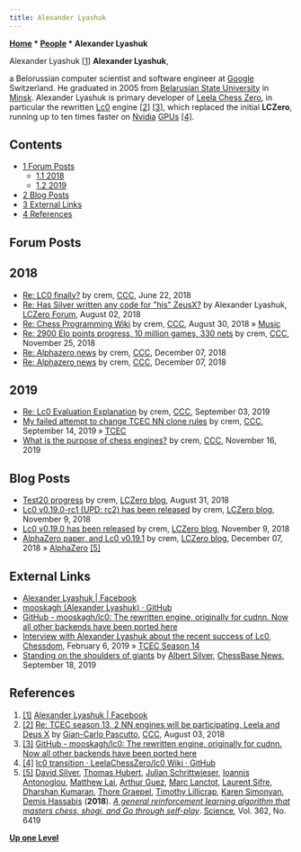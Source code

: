 ```yaml
---
title: Alexander Lyashuk
---
```

**[Home](Home "Home") * [People](People "People") * Alexander Lyashuk**

[](https://www.facebook.com/alexander.lyashuk) Alexander Lyashuk <a id="cite-note-1" href="#cite-ref-1">[1]</a>
**Alexander Lyashuk**,

a Belorussian computer scientist and software engineer at [Google](index.php?title=Google&action=edit&redlink=1 "Google (page does not exist)") Switzerland. He graduated in 2005 from [Belarusian State University](https://en.wikipedia.org/wiki/Belarusian_State_University) in [Minsk](https://en.wikipedia.org/wiki/Minsk).
Alexander Lyashuk is primary developer of [Leela Chess Zero](Leela_Chess_Zero "Leela Chess Zero"), in particular the rewritten [Lc0](Leela_Chess_Zero#Lc0 "Leela Chess Zero") engine
<a id="cite-note-2" href="#cite-ref-2">[2]</a>
<a id="cite-note-3" href="#cite-ref-3">[3]</a>, which replaced the initial **LCZero**, running up to ten times faster on [Nvidia](Nvidia "Nvidia") [GPUs](GPU "GPU") <a id="cite-note-4" href="#cite-ref-4">[4]</a>.

## Contents

- [1 Forum Posts](#forum-posts)
  - [1.1 2018](#2018)
  - [1.2 2019](#2019)
- [2 Blog Posts](#blog-posts)
- [3 External Links](#external-links)
- [4 References](#references)

## Forum Posts

## 2018

- [Re: LC0 finally?](http://www.talkchess.com/forum3/viewtopic.php?f=2&t=67779&start=8) by crem, [CCC](CCC "CCC"), June 22, 2018
- [Re: Has Silver written any code for "his" ZeusX?](https://groups.google.com/d/msg/lczero/vGdNYW-Ou58/-icwb0pjDAAJ) by Alexander Lyashuk, [LCZero Forum](Computer_Chess_Forums "Computer Chess Forums"), August 02, 2018
- [Re: Chess Programming Wiki](http://www.talkchess.com/forum3/viewtopic.php?f=2&t=67943&start=8) by crem, [CCC](CCC "CCC"), August 30, 2018 » [Music](Category:Music "Category:Music")
- [Re: 2900 Elo points progress, 10 million games, 330 nets](http://www.talkchess.com/forum3/viewtopic.php?f=2&t=69045&start=8) by crem, [CCC](CCC "CCC"), November 25, 2018
- [Re: Alphazero news](http://www.talkchess.com/forum3/viewtopic.php?f=2&t=69175&start=63) by crem, [CCC](CCC "CCC"), December 07, 2018
- [Re: Alphazero news](http://www.talkchess.com/forum3/viewtopic.php?f=2&t=69175&start=66) by crem, [CCC](CCC "CCC"), December 07, 2018

## 2019

- [Re: Lc0 Evaluation Explanation](http://www.talkchess.com/forum3/viewtopic.php?f=2&t=71686&start=14) by crem, [CCC](CCC "CCC"), September 03, 2019
- [My failed attempt to change TCEC NN clone rules](http://www.talkchess.com/forum3/viewtopic.php?f=2&t=71822) by crem, [CCC](CCC "CCC"), September 14, 2019 » [TCEC](TCEC "TCEC")
- [What is the purpose of chess engines?](http://www.talkchess.com/forum3/viewtopic.php?f=2&t=72340) by crem, [CCC](CCC "CCC"), November 16, 2019

## Blog Posts

- [Test20 progress](http://blog.lczero.org/2018/08/test20-progress.html) by crem, [LCZero blog](Leela_Chess_Zero "Leela Chess Zero"), August 31, 2018
- [Lc0 v0.19.0-rc1 (UPD: rc2) has been released](http://blog.lczero.org/2018/11/lc0-v0190-rc1-has-been-released.html) by crem, [LCZero blog](Leela_Chess_Zero "Leela Chess Zero"), November 9, 2018
- [Lc0 v0.19.0 has been released](http://blog.lczero.org/2018/11/lc0-v0190-has-been-released.html) by crem, [LCZero blog](Leela_Chess_Zero "Leela Chess Zero"), November 9, 2018
- [AlphaZero paper, and Lc0 v0.19.1](http://blog.lczero.org/2018/12/alphazero-paper-and-lc0-v0191.html) by crem, [LCZero blog](Leela_Chess_Zero "Leela Chess Zero"), December 07, 2018 » [AlphaZero](AlphaZero "AlphaZero") <a id="cite-note-5" href="#cite-ref-5">[5]</a>

## External Links

- [Alexander Lyashuk | Facebook](https://www.facebook.com/alexander.lyashuk)
- [mooskagh (Alexander Lyashuk) · GitHub](https://github.com/mooskagh)
- [GitHub - mooskagh/lc0: The rewritten engine, originally for cudnn. Now all other backends have been ported here](https://github.com/mooskagh/lc0)
- [Interview with Alexander Lyashuk about the recent success of Lc0](http://www.chessdom.com/interview-with-alexander-lyashuk-about-the-recent-success-of-lc0/), [Chessdom](index.php?title=Chessdom&action=edit&redlink=1 "Chessdom (page does not exist)"), February 6, 2019 » [TCEC Season 14](TCEC_Season_14 "TCEC Season 14")
- [Standing on the shoulders of giants](https://en.chessbase.com/post/standing-on-the-shoulders-of-giants) by [Albert Silver](Albert_Silver "Albert Silver"), [ChessBase News](ChessBase "ChessBase"), September 18, 2019

## References

1. <a id="cite-ref-1" href="#cite-note-1">[1]</a> [Alexander Lyashuk | Facebook](https://www.facebook.com/alexander.lyashuk)
1. <a id="cite-ref-2" href="#cite-note-2">[2]</a> [Re: TCEC season 13, 2 NN engines will be participating, Leela and Deus X](http://www.talkchess.com/forum3/viewtopic.php?f=2&t=68094&start=91) by [Gian-Carlo Pascutto](Gian-Carlo_Pascutto "Gian-Carlo Pascutto"), [CCC](CCC "CCC"), August 03, 2018
1. <a id="cite-ref-3" href="#cite-note-3">[3]</a> [GitHub - mooskagh/lc0: The rewritten engine, originally for cudnn. Now all other backends have been ported here](https://github.com/mooskagh/lc0)
1. <a id="cite-ref-4" href="#cite-note-4">[4]</a> [lc0 transition · LeelaChessZero/lc0 Wiki · GitHub](https://github.com/LeelaChessZero/lc0/wiki/lc0-transition)
1. <a id="cite-ref-5" href="#cite-note-5">[5]</a> [David Silver](David_Silver "David Silver"), [Thomas Hubert](Thomas_Hubert "Thomas Hubert"), [Julian Schrittwieser](Julian_Schrittwieser "Julian Schrittwieser"), [Ioannis Antonoglou](Ioannis_Antonoglou "Ioannis Antonoglou"), [Matthew Lai](Matthew_Lai "Matthew Lai"), [Arthur Guez](Arthur_Guez "Arthur Guez"), [Marc Lanctot](Marc_Lanctot "Marc Lanctot"), [Laurent Sifre](Laurent_Sifre "Laurent Sifre"), [Dharshan Kumaran](Dharshan_Kumaran "Dharshan Kumaran"), [Thore Graepel](Thore_Graepel "Thore Graepel"), [Timothy Lillicrap](Timothy_Lillicrap "Timothy Lillicrap"), [Karen Simonyan](Karen_Simonyan "Karen Simonyan"), [Demis Hassabis](Demis_Hassabis "Demis Hassabis") (**2018**). *[A general reinforcement learning algorithm that masters chess, shogi, and Go through self-play](http://science.sciencemag.org/content/362/6419/1140)*. [Science](<https://en.wikipedia.org/wiki/Science_(journal)>), Vol. 362, No. 6419

**[Up one Level](People "People")**

